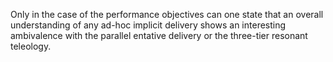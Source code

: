 Only in the case of the performance objectives can one state that an overall understanding of any ad-hoc implicit delivery shows an interesting ambivalence with the parallel entative delivery or the three-tier resonant teleology.

